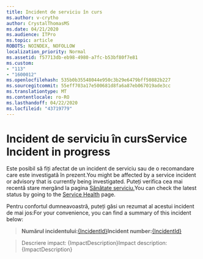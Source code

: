 ```yaml
---
title: Incident de serviciu în curs
ms.author: v-crytho
author: CrystalThomasMS
ms.date: 04/21/2020
ms.audience: ITPro
ms.topic: article
ROBOTS: NOINDEX, NOFOLLOW
localization_priority: Normal
ms.assetid: f57713db-eb98-4980-a7fc-b53bf80f7e81
ms.custom:
- "113"
- "1600012"
ms.openlocfilehash: 535b0b35548044e950c3b29e6479bff50882b227
ms.sourcegitcommit: 55eff703a17e500681d8fa6a87eb067019ade3cc
ms.translationtype: MT
ms.contentlocale: ro-RO
ms.lasthandoff: 04/22/2020
ms.locfileid: "43719779"
---
```

# <a name="service-incident-in-progress"></a><span data-ttu-id="434fd-102">Incident de serviciu în curs</span><span class="sxs-lookup"><span data-stu-id="434fd-102">Service Incident in progress</span></span>

<span data-ttu-id="434fd-103">Este posibil să fiți afectat de un incident de serviciu sau de o recomandare care este investigată în prezent.</span><span class="sxs-lookup"><span data-stu-id="434fd-103">You might be affected by a service incident or advisory that is currently being investigated.</span></span> <span data-ttu-id="434fd-104">Puteți verifica cea mai recentă stare mergând la pagina [Sănătate serviciu.](https://admin.microsoft.com/adminportal/home#/servicehealth)</span><span class="sxs-lookup"><span data-stu-id="434fd-104">You can check the latest status by going to the [Service Health](https://admin.microsoft.com/adminportal/home#/servicehealth) page.</span></span>
  
<span data-ttu-id="434fd-105">Pentru confortul dumneavoastră, puteți găsi un rezumat al acestui incident de mai jos:</span><span class="sxs-lookup"><span data-stu-id="434fd-105">For your convenience, you can find a summary of this incident below:</span></span>
  
> <span data-ttu-id="434fd-106">**Numărul incidentului:**[{IncidentId}](https://admin.microsoft.com/adminportal/home#/servicehealth)</span><span class="sxs-lookup"><span data-stu-id="434fd-106">**Incident number:**[{IncidentId}](https://admin.microsoft.com/adminportal/home#/servicehealth)</span></span>
    
> <span data-ttu-id="434fd-107">Descriere impact: {ImpactDescription}</span><span class="sxs-lookup"><span data-stu-id="434fd-107">Impact description: {ImpactDescription}</span></span>
